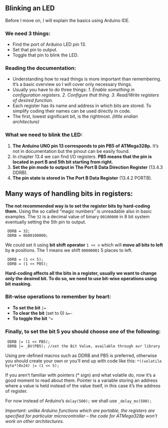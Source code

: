 ## Blinking an LED
Before I move on, I will explain the basics using Arduino IDE.
### We need 3 things:
- Find the port of Arduino LED pin 13.
- Set that pin to output.
- Toggle that pin to blink the LED.

### Reading the documentation:
- Understanding how to read things is more important than remembering. It’s a basic overview so I will cover only necessary things.
- Usually you have to do three things: 
*1. Enable something in configuration registers.*
*2. Configure that thing.*
*3. Read/Write registers of desired function.*
- Each register has its name and address in which bits are stored.  To simplify coding their names can be used directly in code.
- The first, lowest significant bit, is the rightmost. *(little endian architecture)*

### What we need to blink the LED:
1. **The Arduino UNO pin 13 corresponds to pin PB5 of ATMega328p.** It’s not in documentation but the pinout can be easily found. 
2. In chapter 13.4 we can find I/O registers. **PB5 means that the pin is located in port B and 5th bit starting from right.**
3. **Set the pin mode to output in The Port B Data Direction Register** (13.4.3 DDRB).
4. **The pin state is stored in The Port B Data Register** (13.4.2 PORTB).

## Many ways of handling bits in registers:
**The not recommended way is to set the register bits by hard-coding them.** Using the so called “magic numbers” is unreadable also in basic examples. The `32` is a decimal value of binary `00100000` in 8 bit system eventually setting the 5th pin to output. 

     DDRB = 32;
     DDRB = 0b00100000;

We could set it using **bit shift operator** `1 << n` which will **move all bits to left** by **n** positions. The 1 means we shift `00000001` 5 places to left.

     DDRB = (1 << 5);
     DDRB = (1 << PB5);
     
**Hard-coding affects all the bits in a register, usually we want to change only the desired bit. To do so, we need to use bit-wise operations using bit masking.**

### Bit-wise operations to remember by heart:
- **To set the bit** `|=`
- **To clear the bit** (set to 0) `&=~`
- **To toggle the bit** `^=`

### Finally, to set the bit 5 you should choose one of the following:

     DDRB |= (1 << PB5);
     DDRB |= _BV(PB5); //set the Bit Value, available through avr library
     
Using pre-defined macros such as DDRB and PB5 is preferred, otherwise you should create your own or you’ll end up with code like this:
     `*((volatile byte*)0x24) |= (1 << 5);`
     
If you aren’t familiar with pointers (* sign) and what volatile do, now it’s a good moment to read about them. Pointer is a variable storing an address where a value is held instead of the value itself, in this case it’s the address of register.

For now instead of Arduino’s `delay(500);` we shall use `_delay_ms(500);`

*Important: unlike Arduino functions which are portable, the registers are specified for particular microcontroller – the code for ATMega328p won’t work on other architectures.*
